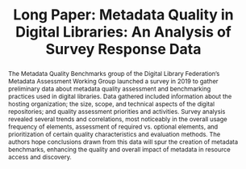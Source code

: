 ---
abstract: The Metadata Quality Benchmarks group of the Digital Library Federation’s
  Metadata Assessment Working Group launched a survey in 2019 to gather preliminary
  data about metadata quality assessment and benchmarking practices used in digital
  libraries.  Data gathered included information about the hosting organization; the
  size, scope, and technical aspects of the digital repositories; and quality assessment
  priorities and activities.  Survey analysis revealed several trends and correlations,
  most noticeably in the overall usage frequency of elements, assessment of required
  vs. optional elements, and prioritization of certain quality characteristics and
  evaluation methods.  The authors hope conclusions drawn from this data will spur
  the creation of metadata benchmarks, enhancing the quality and overall impact of
  metadata in resource access and discovery.
creators:
- Tarver, Hannah
date: null
document_url: https://az659834.vo.msecnd.net/eventsairwesteuprod/production-inconference-public/17fa0d2e5b3e46899e5d0fe96cdf3880
grand_parent: iPRES
institutions:
- University Of North Texas
keywords:
- digital libraries
- metadata assessment
- surveys
landing_page_url: null
language: eng
layout: publication
license: CC-BY 4.0 International
notes_url: null
parent: iPRES 2022
publication_type: long paper
size: null
slides_url: null
source_name: iPRES
title: 'Long Paper: Metadata Quality in Digital Libraries: An Analysis of Survey Response
  Data'
year: 2022
---